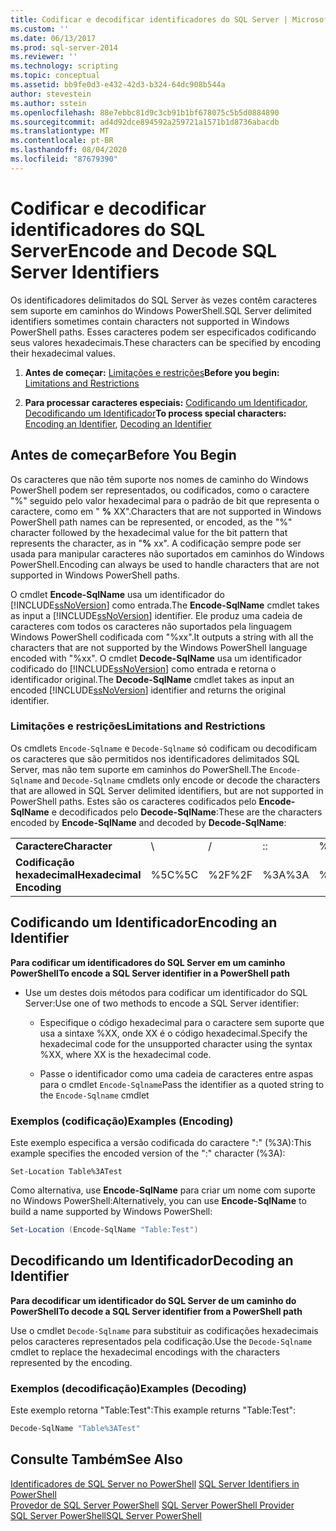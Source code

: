 ```yaml
---
title: Codificar e decodificar identificadores do SQL Server | Microsoft Docs
ms.custom: ''
ms.date: 06/13/2017
ms.prod: sql-server-2014
ms.reviewer: ''
ms.technology: scripting
ms.topic: conceptual
ms.assetid: bb9fe0d3-e432-42d3-b324-64dc908b544a
author: stevestein
ms.author: sstein
ms.openlocfilehash: 88e7ebbc81d9c3cb91b1bf678075c5b5d0884890
ms.sourcegitcommit: ad4d92dce894592a259721a1571b1d8736abacdb
ms.translationtype: MT
ms.contentlocale: pt-BR
ms.lasthandoff: 08/04/2020
ms.locfileid: "87679390"
---
```

# <a name="encode-and-decode-sql-server-identifiers"></a><span data-ttu-id="ae244-102">Codificar e decodificar identificadores do SQL Server</span><span class="sxs-lookup"><span data-stu-id="ae244-102">Encode and Decode SQL Server Identifiers</span></span>
  <span data-ttu-id="ae244-103">Os identificadores delimitados do SQL Server às vezes contêm caracteres sem suporte em caminhos do Windows PowerShell.</span><span class="sxs-lookup"><span data-stu-id="ae244-103">SQL Server delimited identifiers sometimes contain characters not supported in Windows PowerShell paths.</span></span> <span data-ttu-id="ae244-104">Esses caracteres podem ser especificados codificando seus valores hexadecimais.</span><span class="sxs-lookup"><span data-stu-id="ae244-104">These characters can be specified by encoding their hexadecimal values.</span></span>  
  
1.  <span data-ttu-id="ae244-105">**Antes de começar:**  [Limitações e restrições](#LimitationsRestrictions)</span><span class="sxs-lookup"><span data-stu-id="ae244-105">**Before you begin:**  [Limitations and Restrictions](#LimitationsRestrictions)</span></span>  
  
2.  <span data-ttu-id="ae244-106">**Para processar caracteres especiais:**  [Codificando um Identificador](#EncodeIdent), [Decodificando um Identificador](#DecodeIdent)</span><span class="sxs-lookup"><span data-stu-id="ae244-106">**To process special characters:**  [Encoding an Identifier](#EncodeIdent), [Decoding an Identifier](#DecodeIdent)</span></span>  
  
## <a name="before-you-begin"></a><span data-ttu-id="ae244-107">Antes de começar</span><span class="sxs-lookup"><span data-stu-id="ae244-107">Before You Begin</span></span>  
 <span data-ttu-id="ae244-108">Os caracteres que não têm suporte nos nomes de caminho do Windows PowerShell podem ser representados, ou codificados, como o caractere "%" seguido pelo valor hexadecimal para o padrão de bit que representa o caractere, como em " **%** XX".</span><span class="sxs-lookup"><span data-stu-id="ae244-108">Characters that are not supported in Windows PowerShell path names can be represented, or encoded, as the "%" character followed by the hexadecimal value for the bit pattern that represents the character, as in "**%** xx".</span></span> <span data-ttu-id="ae244-109">A codificação sempre pode ser usada para manipular caracteres não suportados em caminhos do Windows PowerShell.</span><span class="sxs-lookup"><span data-stu-id="ae244-109">Encoding can always be used to handle characters that are not supported in Windows PowerShell paths.</span></span>  
  
 <span data-ttu-id="ae244-110">O cmdlet **Encode-SqlName** usa um identificador do [!INCLUDE[ssNoVersion](../includes/ssnoversion-md.md)] como entrada.</span><span class="sxs-lookup"><span data-stu-id="ae244-110">The **Encode-SqlName** cmdlet takes as input a [!INCLUDE[ssNoVersion](../includes/ssnoversion-md.md)] identifier.</span></span> <span data-ttu-id="ae244-111">Ele produz uma cadeia de caracteres com todos os caracteres não suportados pela linguagem Windows PowerShell codificada com "%xx".</span><span class="sxs-lookup"><span data-stu-id="ae244-111">It outputs a string with all the characters that are not supported by the Windows PowerShell language encoded with "%xx".</span></span> <span data-ttu-id="ae244-112">O cmdlet **Decode-SqlName** usa um identificador codificado do [!INCLUDE[ssNoVersion](../includes/ssnoversion-md.md)] como entrada e retorna o identificador original.</span><span class="sxs-lookup"><span data-stu-id="ae244-112">The **Decode-SqlName** cmdlet takes as input an encoded [!INCLUDE[ssNoVersion](../includes/ssnoversion-md.md)] identifier and returns the original identifier.</span></span>  
  
###  <a name="limitations-and-restrictions"></a><a name="LimitationsRestrictions"></a> <span data-ttu-id="ae244-113">Limitações e restrições</span><span class="sxs-lookup"><span data-stu-id="ae244-113">Limitations and Restrictions</span></span>  
 <span data-ttu-id="ae244-114">Os cmdlets `Encode-Sqlname` e `Decode-Sqlname` só codificam ou decodificam os caracteres que são permitidos nos identificadores delimitados SQL Server, mas não tem suporte em caminhos do PowerShell.</span><span class="sxs-lookup"><span data-stu-id="ae244-114">The `Encode-Sqlname` and `Decode-Sqlname` cmdlets only encode or decode the characters that are allowed in SQL Server delimited identifiers, but are not supported in PowerShell paths.</span></span> <span data-ttu-id="ae244-115">Estes são os caracteres codificados pelo **Encode-SqlName** e decodificados pelo **Decode-SqlName**:</span><span class="sxs-lookup"><span data-stu-id="ae244-115">These are the characters encoded by **Encode-SqlName** and decoded by **Decode-SqlName**:</span></span>  
  
|||||||||||||  
|-|-|-|-|-|-|-|-|-|-|-|-|  
|<span data-ttu-id="ae244-116">**Caractere**</span><span class="sxs-lookup"><span data-stu-id="ae244-116">**Character**</span></span>|\ |/|<span data-ttu-id="ae244-117">:</span><span class="sxs-lookup"><span data-stu-id="ae244-117">:</span></span>|%|\<|>|*|<span data-ttu-id="ae244-118">?</span><span class="sxs-lookup"><span data-stu-id="ae244-118">?</span></span>|<span data-ttu-id="ae244-119">[</span><span class="sxs-lookup"><span data-stu-id="ae244-119">[</span></span>|<span data-ttu-id="ae244-120">]</span><span class="sxs-lookup"><span data-stu-id="ae244-120">]</span></span>|<span data-ttu-id="ae244-121">&#124;</span><span class="sxs-lookup"><span data-stu-id="ae244-121">&#124;</span></span>|  
|<span data-ttu-id="ae244-122">**Codificação hexadecimal**</span><span class="sxs-lookup"><span data-stu-id="ae244-122">**Hexadecimal Encoding**</span></span>|<span data-ttu-id="ae244-123">%5C</span><span class="sxs-lookup"><span data-stu-id="ae244-123">%5C</span></span>|<span data-ttu-id="ae244-124">%2F</span><span class="sxs-lookup"><span data-stu-id="ae244-124">%2F</span></span>|<span data-ttu-id="ae244-125">%3A</span><span class="sxs-lookup"><span data-stu-id="ae244-125">%3A</span></span>|<span data-ttu-id="ae244-126">%25</span><span class="sxs-lookup"><span data-stu-id="ae244-126">%25</span></span>|<span data-ttu-id="ae244-127">%3C</span><span class="sxs-lookup"><span data-stu-id="ae244-127">%3C</span></span>|<span data-ttu-id="ae244-128">%3E</span><span class="sxs-lookup"><span data-stu-id="ae244-128">%3E</span></span>|<span data-ttu-id="ae244-129">%2A</span><span class="sxs-lookup"><span data-stu-id="ae244-129">%2A</span></span>|<span data-ttu-id="ae244-130">%3F</span><span class="sxs-lookup"><span data-stu-id="ae244-130">%3F</span></span>|<span data-ttu-id="ae244-131">%5B</span><span class="sxs-lookup"><span data-stu-id="ae244-131">%5B</span></span>|<span data-ttu-id="ae244-132">%5D</span><span class="sxs-lookup"><span data-stu-id="ae244-132">%5D</span></span>|<span data-ttu-id="ae244-133">%7C</span><span class="sxs-lookup"><span data-stu-id="ae244-133">%7C</span></span>|  
  
##  <a name="encoding-an-identifier"></a><a name="EncodeIdent"></a> <span data-ttu-id="ae244-134">Codificando um Identificador</span><span class="sxs-lookup"><span data-stu-id="ae244-134">Encoding an Identifier</span></span>  
 <span data-ttu-id="ae244-135">**Para codificar um identificadores do SQL Server em um caminho PowerShell**</span><span class="sxs-lookup"><span data-stu-id="ae244-135">**To encode a SQL Server identifier in a PowerShell path**</span></span>  
  
-   <span data-ttu-id="ae244-136">Use um destes dois métodos para codificar um identificador do SQL Server:</span><span class="sxs-lookup"><span data-stu-id="ae244-136">Use one of two methods to encode a SQL Server identifier:</span></span>  
  
    -   <span data-ttu-id="ae244-137">Especifique o código hexadecimal para o caractere sem suporte que usa a sintaxe %XX, onde XX é o código hexadecimal.</span><span class="sxs-lookup"><span data-stu-id="ae244-137">Specify the hexadecimal code for the unsupported character using the syntax %XX, where XX is the hexadecimal code.</span></span>  
  
    -   <span data-ttu-id="ae244-138">Passe o identificador como uma cadeia de caracteres entre aspas para o cmdlet `Encode-Sqlname`</span><span class="sxs-lookup"><span data-stu-id="ae244-138">Pass the identifier as a quoted string to the `Encode-Sqlname` cmdlet</span></span>  
  
### <a name="examples-encoding"></a><span data-ttu-id="ae244-139">Exemplos (codificação)</span><span class="sxs-lookup"><span data-stu-id="ae244-139">Examples (Encoding)</span></span>  
 <span data-ttu-id="ae244-140">Este exemplo especifica a versão codificada do caractere ":" (%3A):</span><span class="sxs-lookup"><span data-stu-id="ae244-140">This example specifies the encoded version of the ":" character (%3A):</span></span>  
  
```  
Set-Location Table%3ATest  
```  
  
 <span data-ttu-id="ae244-141">Como alternativa, use **Encode-SqlName** para criar um nome com suporte no Windows PowerShell:</span><span class="sxs-lookup"><span data-stu-id="ae244-141">Alternatively, you can use **Encode-SqlName** to build a name supported by Windows PowerShell:</span></span>  
  
```powershell
Set-Location (Encode-SqlName "Table:Test")  
```  
  
##  <a name="decoding-an-identifier"></a><a name="DecodeIdent"></a> <span data-ttu-id="ae244-142">Decodificando um Identificador</span><span class="sxs-lookup"><span data-stu-id="ae244-142">Decoding an Identifier</span></span>  
 <span data-ttu-id="ae244-143">**Para decodificar um identificador do SQL Server de um caminho do PowerShell**</span><span class="sxs-lookup"><span data-stu-id="ae244-143">**To decode a SQL Server identifier from a PowerShell path**</span></span>  
  
 <span data-ttu-id="ae244-144">Use o cmdlet `Decode-Sqlname` para substituir as codificações hexadecimais pelos caracteres representados pela codificação.</span><span class="sxs-lookup"><span data-stu-id="ae244-144">Use the `Decode-Sqlname` cmdlet to replace the hexadecimal encodings with the characters represented by the encoding.</span></span>  
  
### <a name="examples-decoding"></a><span data-ttu-id="ae244-145">Exemplos (decodificação)</span><span class="sxs-lookup"><span data-stu-id="ae244-145">Examples (Decoding)</span></span>  
 <span data-ttu-id="ae244-146">Este exemplo retorna "Table:Test":</span><span class="sxs-lookup"><span data-stu-id="ae244-146">This example returns "Table:Test":</span></span>  
  
```powershell
Decode-SqlName "Table%3ATest"  
```  
  
## <a name="see-also"></a><span data-ttu-id="ae244-147">Consulte Também</span><span class="sxs-lookup"><span data-stu-id="ae244-147">See Also</span></span>  
 <span data-ttu-id="ae244-148">[Identificadores de SQL Server no PowerShell](sql-server-identifiers-in-powershell.md) </span><span class="sxs-lookup"><span data-stu-id="ae244-148">[SQL Server Identifiers in PowerShell](sql-server-identifiers-in-powershell.md) </span></span>  
 <span data-ttu-id="ae244-149">[Provedor de SQL Server PowerShell](sql-server-powershell-provider.md) </span><span class="sxs-lookup"><span data-stu-id="ae244-149">[SQL Server PowerShell Provider](sql-server-powershell-provider.md) </span></span>  
 [<span data-ttu-id="ae244-150">SQL Server PowerShell</span><span class="sxs-lookup"><span data-stu-id="ae244-150">SQL Server PowerShell</span></span>](sql-server-powershell.md)  

